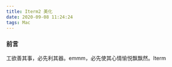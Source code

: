 ```yaml
---
title: Iterm2 美化
date: 2020-09-08 11:24:24
tags: Mac
---
```


### 前言
工欲善其事，必先利其器。emmm，必先使其心情愉悦飘飘然。Iterm
